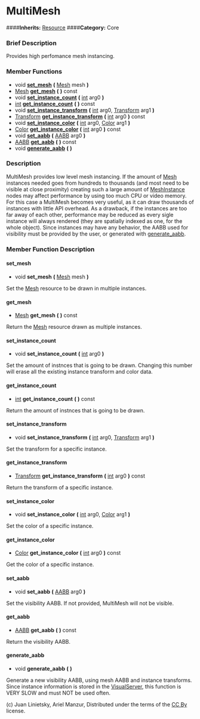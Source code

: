 #  MultiMesh  
####**Inherits:** [Resource](class_resource)
####**Category:** Core

###  Brief Description  
Provides high perfomance mesh instancing.

###  Member Functions 
  * void  **[set&#95;mesh](#set_mesh)**  **(** [Mesh](class_mesh) mesh  **)**
  * [Mesh](class_mesh)  **[get&#95;mesh](#get_mesh)**  **(** **)** const
  * void  **[set&#95;instance&#95;count](#set_instance_count)**  **(** [int](class_int) arg0  **)**
  * [int](class_int)  **[get&#95;instance&#95;count](#get_instance_count)**  **(** **)** const
  * void  **[set&#95;instance&#95;transform](#set_instance_transform)**  **(** [int](class_int) arg0, [Transform](class_transform) arg1  **)**
  * [Transform](class_transform)  **[get&#95;instance&#95;transform](#get_instance_transform)**  **(** [int](class_int) arg0  **)** const
  * void  **[set&#95;instance&#95;color](#set_instance_color)**  **(** [int](class_int) arg0, [Color](class_color) arg1  **)**
  * [Color](class_color)  **[get&#95;instance&#95;color](#get_instance_color)**  **(** [int](class_int) arg0  **)** const
  * void  **[set&#95;aabb](#set_aabb)**  **(** [AABB](class_aabb) arg0  **)**
  * [AABB](class_aabb)  **[get&#95;aabb](#get_aabb)**  **(** **)** const
  * void  **[generate&#95;aabb](#generate_aabb)**  **(** **)**

###  Description  
MultiMesh provides low level mesh instancing. If the amount of [Mesh](class_mesh) instances needed goes from hundreds to thousands (and most need to be visible at close proximity) creating such a large amount of [MeshInstance](class_meshinstance) nodes may affect performance by using too much CPU or video memory. 
For this case a MultiMesh becomes very useful, as it can draw thousands of instances with little API overhead.
 As a drawback, if the instances are too far away of each other, performance may be reduced as every sigle instance will always rendered (they are spatially indexed as one, for the whole object).
 Since instances may have any  behavior, the AABB used for visibility must be provided by the user, or generated with [generate&#95;aabb](#generate_aabb).

###  Member Function Description  

#### <a name="set_mesh">set_mesh</a>
  * void  **set&#95;mesh**  **(** [Mesh](class_mesh) mesh  **)**

Set the [Mesh](class_mesh) resource to be drawn in multiple instances.

#### <a name="get_mesh">get_mesh</a>
  * [Mesh](class_mesh)  **get&#95;mesh**  **(** **)** const

Return the [Mesh](class_mesh) resource drawn as multiple instances.

#### <a name="set_instance_count">set_instance_count</a>
  * void  **set&#95;instance&#95;count**  **(** [int](class_int) arg0  **)**

Set the amount of instnces that is going to be drawn. Changing this number will erase all the existing instance transform and color data.

#### <a name="get_instance_count">get_instance_count</a>
  * [int](class_int)  **get&#95;instance&#95;count**  **(** **)** const

Return the amount of instnces that is going to be drawn.

#### <a name="set_instance_transform">set_instance_transform</a>
  * void  **set&#95;instance&#95;transform**  **(** [int](class_int) arg0, [Transform](class_transform) arg1  **)**

Set the transform for a specific instance.

#### <a name="get_instance_transform">get_instance_transform</a>
  * [Transform](class_transform)  **get&#95;instance&#95;transform**  **(** [int](class_int) arg0  **)** const

Return the transform of a specific instance.

#### <a name="set_instance_color">set_instance_color</a>
  * void  **set&#95;instance&#95;color**  **(** [int](class_int) arg0, [Color](class_color) arg1  **)**

Set the color of a specific instance.

#### <a name="get_instance_color">get_instance_color</a>
  * [Color](class_color)  **get&#95;instance&#95;color**  **(** [int](class_int) arg0  **)** const

Get the color of a specific instance.

#### <a name="set_aabb">set_aabb</a>
  * void  **set&#95;aabb**  **(** [AABB](class_aabb) arg0  **)**

Set the visibility AABB. If not provided, MultiMesh will not be visible.

#### <a name="get_aabb">get_aabb</a>
  * [AABB](class_aabb)  **get&#95;aabb**  **(** **)** const

Return the visibility AABB.

#### <a name="generate_aabb">generate_aabb</a>
  * void  **generate&#95;aabb**  **(** **)**

Generate a new visibility AABB, using mesh AABB and instance transforms. Since instance information is stored in the [VisualServer](class_visualserver), this function is VERY SLOW and must NOT be used often.


(c) Juan Linietsky, Ariel Manzur, Distributed under the terms of the [CC By](https://creativecommons.org/licenses/by/3.0/legalcode) license.
